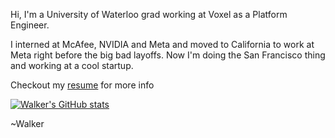 Hi, I'm a University of Waterloo grad working at Voxel as a Platform Engineer.

I interned at McAfee, NVIDIA and Meta and moved to California to work at Meta right before the big bad layoffs. Now I'm doing the San Francisco thing and working at a cool startup.

Checkout my [resume](https://github.com/wbhildeb/Resume/blob/master/resume.pdf) for more info

[![Walker's GitHub stats](https://github-readme-stats.vercel.app/api?username=wbhildeb)](https://github.com/anuraghazra/github-readme-stats)

~Walker
